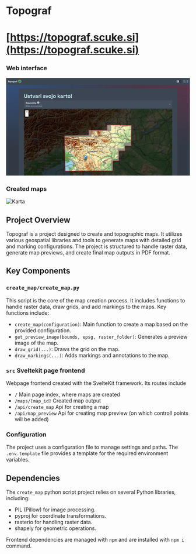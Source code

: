 # Topograf

# [https://topograf.scuke.si](https://topograf.scuke.si)


### Web interface
![Predogled](/res/preview.png)


### Created maps

![Karta](/res/created_preview.png)


## Project Overview

Topograf is a project designed to create and topographic maps. It utilizes various geospatial libraries and tools to generate maps with detailed grid and marking configurations. The project is structured to handle raster data, generate map previews, and create final map outputs in PDF format.


## Key Components

### `create_map/create_map.py`

This script is the core of the map creation process. It includes functions to handle raster data, draw grids, and add markings to the maps. Key functions include:

- `create_map(configuration)`: Main function to create a map based on the provided configuration.
- `get_preview_image(bounds, epsg, raster_folder)`: Generates a preview image of the map.
- `draw_grid(...)`: Draws the grid on the map.
- `draw_markings(...)`: Adds markings and annotations to the map.

### `src` Sveltekit page frontend

Webpage frontend created with the SvelteKit framework. Its routes include
* `/` Main page index, where maps are created
* `/maps/[map_id]` Created map output
* `/api/create_map` Api for creating a map
* `/api/map_preview` Api for creating map preview (on which controll points will be added)

### Configuration

The project uses a configuration file to manage settings and paths. The `.env.template` file provides a template for the required environment variables.


## Dependencies

The `create_map` python script project relies on several Python libraries, including:

* PIL (Pillow) for image processing.
* pyproj for coordinate transformations.
* rasterio for handling raster data.
* shapely for geometric operations.

Frontend dependencies are managed with `npm` and are installed with `npm i` command.
